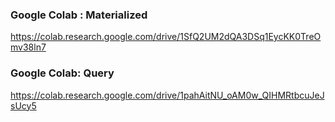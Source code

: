 ### **Google Colab : Materialized**
https://colab.research.google.com/drive/1SfQ2UM2dQA3DSq1EycKK0TreOmv38ln7


### **Google Colab: Query**
https://colab.research.google.com/drive/1pahAitNU_oAM0w_QIHMRtbcuJeJsUcy5
